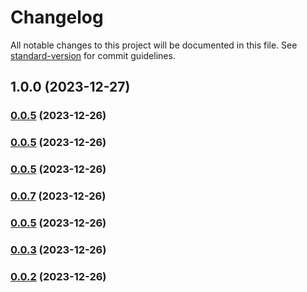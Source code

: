 # Changelog

All notable changes to this project will be documented in this file. See [standard-version](https://github.com/conventional-changelog/standard-version) for commit guidelines.

## 1.0.0 (2023-12-27)

### [0.0.5](https://github.com/core-ds/test/compare/v0.0.4...v0.0.5) (2023-12-26)

### [0.0.5](https://github.com/core-ds/test/compare/v0.0.4...v0.0.5) (2023-12-26)

### [0.0.5](https://github.com/core-ds/test/compare/v0.0.4...v0.0.5) (2023-12-26)

### [0.0.7](https://github.com/core-ds/test/compare/v0.0.6...v0.0.7) (2023-12-26)

### [0.0.5](https://github.com/core-ds/test/compare/v0.0.4...v0.0.5) (2023-12-26)

### [0.0.3](https://github.com/core-ds/test/compare/v0.0.2...v0.0.3) (2023-12-26)

### [0.0.2](https://github.com/core-ds/test/compare/v0.0.1-beta.9d6afce-beta.f07e6a6-beta.3f48851...v0.0.2) (2023-12-26)
